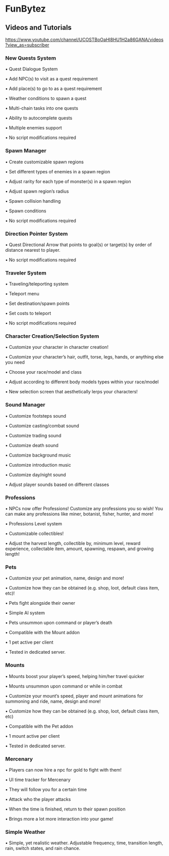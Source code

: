 # FunBytez

## Videos and Tutorials
https://www.youtube.com/channel/UCOSTBoOaHl8HU1H2a86GANA/videos?view_as=subscriber

### New Quests System

• Quest Dialogue System

• Add NPC(s) to visit as a quest requirement

• Add place(s) to go to as a quest requirement

• Weather conditions to spawn a quest

• Multi-chain tasks into one quests

• Ability to autocomplete quests

• Multiple enemies support

• No script modifications required
### Spawn Manager

• Create customizable spawn regions

• Set different types of enemies in a spawn region

• Adjust rarity for each type of monster(s) in a spawn region

• Adjust spawn region’s radius

• Spawn collision handling

• Spawn conditions

• No script modifications required
### Direction Pointer System

• Quest Directional Arrow that points to goal(s) or target(s) by order of distance nearest to player.

• No script modifications required
### Traveler System

• Traveling/teleporting system

• Teleport menu

• Set destination/spawn points

• Set costs to teleport

• No script modifications required

### Character Creation/Selection System

• Customize your character in character creation!

• Customize your character’s hair, outfit, torse, legs, hands, or anything else you need

• Choose your race/model and class

• Adjust according to different body models types within your race/model

• New selection screen that aesthetically lerps your characters!
### Sound Manager

• Customize footsteps sound

• Customize casting/combat sound

• Customize trading sound

• Customize death sound

• Customize background music

• Customize introduction music

• Customize day/night sound

• Adjust player sounds based on different classes
###  Professions

• NPCs now offer Professions! Customize any professions you so wish! You can make any professions like miner, botanist, fisher, hunter, and more!

• Professions Level system

• Customizable collectibles!

• Adjust the harvest length, collectible by, minimum level, reward experience, collectable item, amount, spawning, respawn, and growing length!
### Pets

• Customize your pet animation, name, design and more!

• Customize how they can be obtained (e.g. shop, loot, default class item, etc)!

• Pets fight alongside their owner

• Simple AI system

• Pets unsummon upon command or player’s death

• Compatible with the Mount addon

• 1 pet active per client

• Tested in dedicated server.
### Mounts

• Mounts boost your player’s speed, helping him/her travel quicker

• Mounts unsummon upon command or while in combat

• Customize your mount’s speed, player and mount animations for summoning and ride, name, design and more!

• Customize how they can be obtained (e.g. shop, loot, default class item, etc)

• Compatible with the Pet addon

• 1 mount active per client

• Tested in dedicated server.
### Mercenary

• Players can now hire a npc for gold to fight with them!

• UI time tracker for Mercenary

• They will follow you for a certain time

• Attack who the player attacks

• When the time is finished, return to their spawn position

• Brings more a lot more interaction into your game!

### Simple Weather

• Simple, yet realistic weather. Adjustable frequency, time, transition length, rain, switch states, and rain chance.
